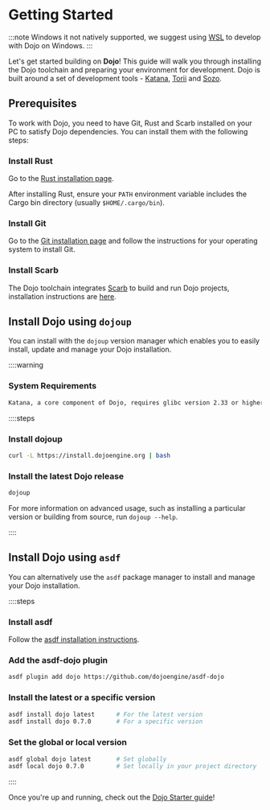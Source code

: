 # Getting Started

:::note
Windows it not natively supported, we suggest using [WSL](https://learn.microsoft.com/en-us/windows/wsl/install) to develop with Dojo on Windows.
:::

Let's get started building on **Dojo**! This guide will walk you through installing the Dojo toolchain and preparing your environment for development. Dojo is built around a set of development tools - [Katana](/toolchain/katana), [Torii](/toolchain/torii) and [Sozo](/toolchain/sozo).

<!-- TODO: Add link to the Saya page when available. -->

## Prerequisites

To work with Dojo, you need to have Git, Rust and Scarb installed on your PC to satisfy Dojo dependencies. You can install them with the following steps:

### Install Rust

Go to the [Rust installation page](https://doc.rust-lang.org/book/ch01-01-installation.html#installing-rustup-on-linux-or-macos).

After installing Rust, ensure your `PATH` environment variable includes the Cargo bin directory (usually `$HOME/.cargo/bin`).

### Install Git

Go to the [Git installation page](https://git-scm.com/downloads) and follow the instructions for your operating system to install Git.

### Install Scarb

The Dojo toolchain integrates [Scarb](https://docs.swmansion.com/scarb/) to build and run Dojo projects, installation instructions are [here](https://docs.swmansion.com/scarb/download.html).

## Install Dojo using `dojoup`

You can install with the `dojoup` version manager which enables you to easily install, update and manage your Dojo installation.

::::warning

### System Requirements
```sh
Katana, a core component of Dojo, requires glibc version 2.33 or higher. This version is not available on Ubuntu 20.04 LTS, Debian 10 Buster, CentOS 7, and their older versions. To successfully install Dojo, you need to use a newer version of these operating systems.
```

::::steps

### Install dojoup

```sh
curl -L https://install.dojoengine.org | bash
```

### Install the latest Dojo release

```sh
dojoup
```

For more information on advanced usage, such as installing a particular version or building from source, run `dojoup --help`.

::::

## Install Dojo using `asdf`

You can alternatively use the `asdf` package manager to install and manage your Dojo installation.

::::steps

### Install asdf

Follow the [asdf installation instructions](https://asdf-vm.com/guide/getting-started.html).

### Add the asdf-dojo plugin

```sh
asdf plugin add dojo https://github.com/dojoengine/asdf-dojo
```

### Install the latest or a specific version

```sh
asdf install dojo latest      # For the latest version
asdf install dojo 0.7.0       # For a specific version
```

### Set the global or local version

```sh
asdf global dojo latest       # Set globally
asdf local dojo 0.7.0         # Set locally in your project directory
```

::::

Once you're up and running, check out the [Dojo Starter guide](/tutorial/dojo-starter)!
